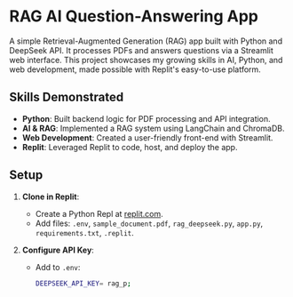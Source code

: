 # RAG AI Question-Answering App

A simple Retrieval-Augmented Generation (RAG) app built with Python and DeepSeek API. It processes PDFs and answers questions via a Streamlit web interface. This project showcases my growing skills in AI, Python, and web development, made possible with Replit's easy-to-use platform.

## Skills Demonstrated
- **Python**: Built backend logic for PDF processing and API integration.
- **AI & RAG**: Implemented a RAG system using LangChain and ChromaDB.
- **Web Development**: Created a user-friendly front-end with Streamlit.
- **Replit**: Leveraged Replit to code, host, and deploy the app.

## Setup
1. **Clone in Replit**:
   - Create a Python Repl at [replit.com](https://replit.com/).
   - Add files: `.env`, `sample_document.pdf`, `rag_deepseek.py`, `app.py`, `requirements.txt`, `.replit`.

2. **Configure API Key**:
   - Add to `.env`:
     ```bash
     DEEPSEEK_API_KEY= rag_p;
